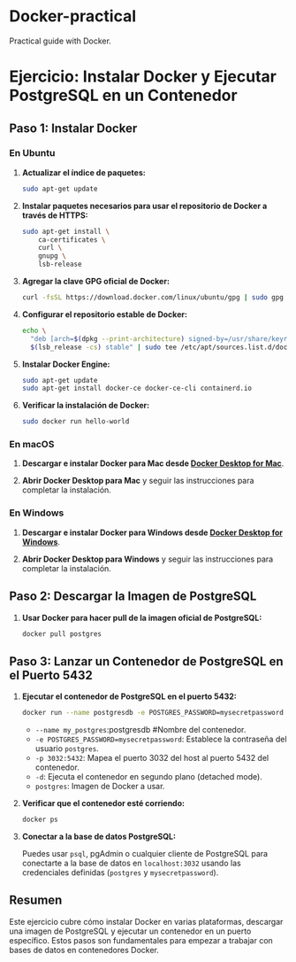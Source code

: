 # Docker-practical
Practical guide with Docker.
# Ejercicio: Instalar Docker y Ejecutar PostgreSQL en un Contenedor

## Paso 1: Instalar Docker

### En Ubuntu

1. **Actualizar el índice de paquetes:**

    ```sh
    sudo apt-get update
    ```

2. **Instalar paquetes necesarios para usar el repositorio de Docker a través de HTTPS:**

    ```sh
    sudo apt-get install \
        ca-certificates \
        curl \
        gnupg \
        lsb-release
    ```

3. **Agregar la clave GPG oficial de Docker:**

    ```sh
    curl -fsSL https://download.docker.com/linux/ubuntu/gpg | sudo gpg --dearmor -o /usr/share/keyrings/docker-archive-keyring.gpg
    ```

4. **Configurar el repositorio estable de Docker:**

    ```sh
    echo \
      "deb [arch=$(dpkg --print-architecture) signed-by=/usr/share/keyrings/docker-archive-keyring.gpg] https://download.docker.com/linux/ubuntu \
      $(lsb_release -cs) stable" | sudo tee /etc/apt/sources.list.d/docker.list > /dev/null
    ```

5. **Instalar Docker Engine:**

    ```sh
    sudo apt-get update
    sudo apt-get install docker-ce docker-ce-cli containerd.io
    ```

6. **Verificar la instalación de Docker:**

    ```sh
    sudo docker run hello-world
    ```

### En macOS

1. **Descargar e instalar Docker para Mac desde [Docker Desktop for Mac](https://www.docker.com/products/docker-desktop)**.

2. **Abrir Docker Desktop para Mac** y seguir las instrucciones para completar la instalación.

### En Windows

1. **Descargar e instalar Docker para Windows desde [Docker Desktop for Windows](https://www.docker.com/products/docker-desktop)**.

2. **Abrir Docker Desktop para Windows** y seguir las instrucciones para completar la instalación.

## Paso 2: Descargar la Imagen de PostgreSQL

1. **Usar Docker para hacer pull de la imagen oficial de PostgreSQL:**

    ```sh
    docker pull postgres
    ```

## Paso 3: Lanzar un Contenedor de PostgreSQL en el Puerto 5432

1. **Ejecutar el contenedor de PostgreSQL en el puerto 5432:**

    ```sh
    docker run --name postgresdb -e POSTGRES_PASSWORD=mysecretpassword -p 5432:5432 -d postgres
    ```

    - `--name my_postgres`:postgresdb #Nombre del contenedor.
    - `-e POSTGRES_PASSWORD=mysecretpassword`: Establece la contraseña del usuario `postgres`.
    - `-p 3032:5432`: Mapea el puerto 3032 del host al puerto 5432 del contenedor.
    - `-d`: Ejecuta el contenedor en segundo plano (detached mode).
    - `postgres`: Imagen de Docker a usar.

2. **Verificar que el contenedor esté corriendo:**

    ```sh
    docker ps
    ```

3. **Conectar a la base de datos PostgreSQL:**

    Puedes usar `psql`, pgAdmin o cualquier cliente de PostgreSQL para conectarte a la base de datos en `localhost:3032` usando las credenciales definidas (`postgres` y `mysecretpassword`).

## Resumen

Este ejercicio cubre cómo instalar Docker en varias plataformas, descargar una imagen de PostgreSQL y ejecutar un contenedor en un puerto específico. Estos pasos son fundamentales para empezar a trabajar con bases de datos en contenedores Docker.

